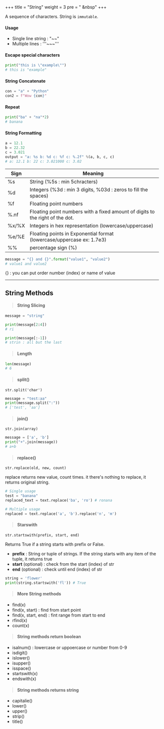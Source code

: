 +++
title = "String"
weight = 3
pre = "<i class='fas fa-pen'></i> &nbsp"
+++

A sequence of characters. String is `immutable`.

#### Usage

- Single line string : "~~"
- Multiple lines : '''~~~'''

#### Escape special characters

```python
print("this is \"example\"")
# this is "example"
```

#### String Concatenate

```python
con = "a" + "Python"
con2 = f"Wow {con}"
```

#### Repeat

```python
print("ba" + "na"*2)
# banana
```

#### String Formatting

```python
a = 12.1
b = 22.32
c = 3.021
output = "a: %s b: %d c: %f c: %.2f" %(a, b, c, c)
# a: 12.1 b: 22 c: 3.021000 c: 3.02
```

| Sign  | Meaning                                                                       |
| ----- | ----------------------------------------------------------------------------- |
| %s    | String (%5s : min 5chracters)                                                 |
| %d    | Integers (%3d : min 3 digits, %03d : zeros to fill the spaces)                |
| %f    | Floating point numbers                                                        |
| %.nf  | Floating point numbers with a fixed amount of digits to the right of the dot. |
| %x/%X | Integers in hex representation (lowercase/uppercase)                          |
| %e/%E | Floating points in Exponential format (lowercase/uppercase ex: 1.7e3)         |
| %%    | percentage sign (%)                                                           |

```python
message = "{} and {}".format("value1", "value2")
# value1 and value2
```

{} : you can put order number (index) or name of value

---

## String Methods

> #### String Slicing

```python
message = "string"

print(message[2:4])
# ri

print(message[:-1])
# strin : all but the last
```

> #### Length

```python
len(message)
# 6
```

> #### split()

`str.split('char')`

```python
message = "test:aa"
print(message.split(":"))
# ['test', 'aa']
```

> #### join()

`str.join(array)`

```python
message = ['a', 'b']
print("+".join(message))
# a+b
```

> #### replace()

`str.replace(old, new, count)`

replace returns new value, count times. it there's nothing to replace, it returns original string.

```python
# Single usage
test = "banana"
replaced_text = text.replace('ba', 'ro') # ronana

# Multiple usage
replaced = text.replace('a', 'b').replace('n', 'm')
```

> #### Starswith

`str.startswith(prefix, start, end)`

Returns True if a string starts with prefix or False.

- **prefix** : String or tuple of strings. If the string starts with any item of the tuple, it returns true
- **start** (optional) : check from the start (index) of str
- **end** (optional) : check until end (index) of str

```python
string = 'flower'
print(string.startswith('fl')) # True
```

> #### More String methods

- find(x)
- find(x, start) : find from start point
- find(x, start, end) : fint range from start to end
- rfind(x)
- count(x)

> #### String methods return boolean

- isalnum() : lowercase or uppoercase or number from 0-9
- isdigit()
- islower()
- isupper()
- isspace()
- startswith(x)
- endswith(x)

> #### String methods returns string

- capitalie()
- lower()
- upper()
- strip()
- title()
